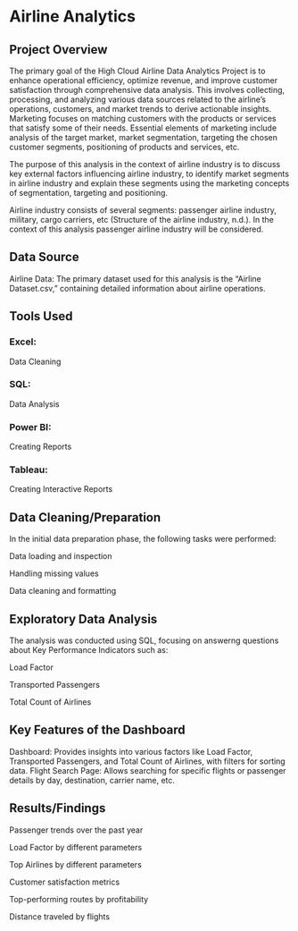 # Airline Analytics
## Project Overview                                                                                                                                                                                                                                                                                                                                                                                                                                                        
The primary goal of the High Cloud Airline Data Analytics Project is to enhance operational efficiency, optimize revenue, 
and improve customer satisfaction through comprehensive data analysis. 
This involves collecting, processing, and analyzing various data sources related to the airline’s operations, customers, and market trends to derive actionable insights.
Marketing focuses on matching customers with the products or services that satisfy some of their needs. 
Essential elements of marketing include analysis of the target market, market segmentation, targeting the chosen customer segments, positioning of products and services, 
etc.

The purpose of this analysis in the context of airline industry is to discuss key external factors influencing airline industry, to identify market segments in airline 
industry and explain these segments using the marketing concepts of segmentation, targeting and positioning.


Airline industry consists of several segments: passenger airline industry, military, cargo carriers, etc 
(Structure of the airline industry, n.d.). In the context of this analysis passenger airline industry will be considered. 
## Data Source
Airline Data: The primary dataset used for this analysis is the “Airline Dataset.csv,” containing detailed information about airline operations.
## Tools Used
### Excel: 
Data Cleaning
### SQL: 
Data Analysis
### Power BI: 
Creating Reports
### Tableau: 
Creating Interactive Reports

## Data Cleaning/Preparation
In the initial data preparation phase, the following tasks were performed:

Data loading and inspection

Handling missing values

Data cleaning and formatting

## Exploratory Data Analysis
The analysis was conducted using SQL, focusing on answerng questions about Key Performance Indicators such as:

Load Factor

Transported Passengers

Total Count of Airlines

## Key Features of the Dashboard
Dashboard: Provides insights into various factors like Load Factor, Transported Passengers, and Total Count of Airlines, with filters for sorting data.
Flight Search Page: Allows searching for specific flights or passenger details by day, destination, carrier name, etc.

## Results/Findings
Passenger trends over the past year

Load Factor by different parameters

Top Airlines by different parameters

Customer satisfaction metrics

Top-performing routes by profitability

Distance traveled by flights
